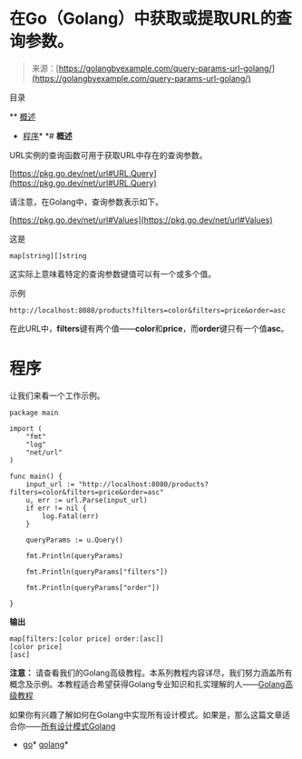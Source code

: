 <!--yml

分类：未分类

日期：2024-10-13 06:40:42

-->

# 在Go（Golang）中获取或提取URL的查询参数。

> 来源：[https://golangbyexample.com/query-params-url-golang/](https://golangbyexample.com/query-params-url-golang/)

目录

**   [概述](#Overview "Overview")

+   [程序](#Program "Program")*  *# **概述**

URL实例的查询函数可用于获取URL中存在的查询参数。

[https://pkg.go.dev/net/url#URL.Query](https://pkg.go.dev/net/url#URL.Query)

请注意，在Golang中，查询参数表示如下。

[https://pkg.go.dev/net/url#Values](https://pkg.go.dev/net/url#Values)

这是

```
map[string][]string
```

这实际上意味着特定的查询参数键值可以有一个或多个值。

示例

```
http://localhost:8080/products?filters=color&filters=price&order=asc
```

在此URL中，**filters**键有两个值——**color**和**price**，而**order**键只有一个值**asc**。

# **程序**

让我们来看一个工作示例。

```
package main

import (
	"fmt"
	"log"
	"net/url"
)

func main() {
	input_url := "http://localhost:8080/products?filters=color&filters=price&order=asc"
	u, err := url.Parse(input_url)
	if err != nil {
		log.Fatal(err)
	}

	queryParams := u.Query()

	fmt.Println(queryParams)

	fmt.Println(queryParams["filters"])

	fmt.Println(queryParams["order"])

}
```

**输出**

```
map[filters:[color price] order:[asc]]
[color price]
[asc]
```

**注意：** 请查看我们的Golang高级教程。本系列教程内容详尽，我们努力涵盖所有概念及示例。本教程适合希望获得Golang专业知识和扎实理解的人——[Golang高级教程](https://golangbyexample.com/golang-comprehensive-tutorial/)

如果你有兴趣了解如何在Golang中实现所有设计模式。如果是，那么这篇文章适合你——[所有设计模式Golang](https://golangbyexample.com/all-design-patterns-golang/)

+   [go](https://golangbyexample.com/tag/go/)*   [golang](https://golangbyexample.com/tag/golang/)*
